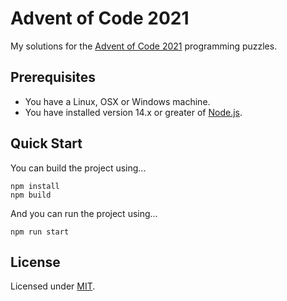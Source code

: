 # Advent of Code 2021

My solutions for the [Advent of Code 2021](https://adventofcode.com/) programming puzzles.

## Prerequisites

* You have a Linux, OSX or Windows machine.
* You have installed version 14.x or greater of [Node.js](https://nodejs.org/en/).

## Quick Start

You can build the project using...

```
npm install
npm build
```

And you can run the project using...

```
npm run start
```

## License

Licensed under [MIT](https://choosealicense.com/licenses/mit/).

